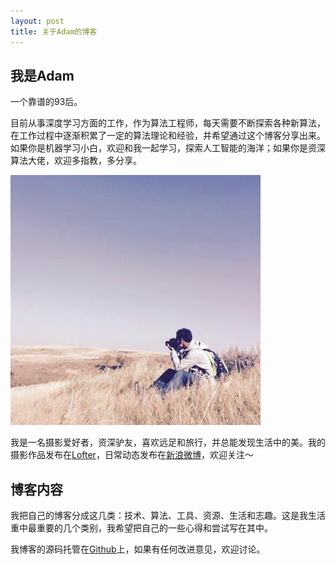 ```yaml
---
layout: post
title: 关于Adam的博客
---
```


## 我是Adam

一个靠谱的93后。

目前从事深度学习方面的工作，作为算法工程师，每天需要不断探索各种新算法，在工作过程中逐渐积累了一定的算法理论和经验，并希望通过这个博客分享出来。如果你是机器学习小白，欢迎和我一起学习，探索人工智能的海洋；如果你是资深算法大佬，欢迎多指教，多分享。

![Adam-w400](/assets/img/avatar.jpg)

我是一名摄影爱好者，资深驴友，喜欢远足和旅行，并总能发现生活中的美。我的摄影作品发布在[Lofter](http://lee6831.lofter.com)，日常动态发布在[新浪微博](http://weibo.com/adam2go)，欢迎关注～

## 博客内容

我把自己的博客分成这几类：技术、算法、工具、资源、生活和志趣。这是我生活重中最重要的几个类别，我希望把自己的一些心得和尝试写在其中。

我博客的源码托管在[Github](https://github.com/adam2go/adam2go.github.io)上，如果有任何改进意见，欢迎讨论。


